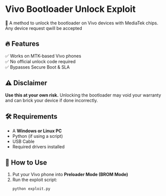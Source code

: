 # Vivo Bootloader Unlock Exploit
🚀 A method to unlock the bootloader on Vivo devices with MediaTek chips.
Any device request qwill be accepted
## 🔥 Features
✅ Works on MTK-based Vivo phones  
✅ No official unlock code required  
✅ Bypasses Secure Boot & SLA  

## ⚠️ Disclaimer
**Use this at your own risk.** Unlocking the bootloader may void your warranty and can brick your device if done incorrectly.

## 🛠️ Requirements
- A **Windows or Linux PC**
- Python (if using a script)
- USB Cable
- Required drivers installed

## 🚀 How to Use
1. Put your Vivo phone into **Preloader Mode (BROM Mode)**  
2. Run the exploit script:
   ```sh
   python exploit.py
